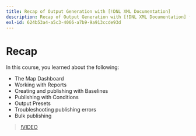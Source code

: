 ```yaml
---
title: Recap of Output Generation with [!DNL XML Documentation]
description: Recap of Output Generation with [!DNL XML Documentation] for Adobe Experience Manager
exl-id: 624b53a4-a5c3-4066-a7b9-9a913ccde93d
---
```

# Recap

In this course, you learned about the following:

- The Map Dashboard
- Working with Reports
- Creating and publishing with Baselines
- Publishing with Conditions
- Output Presets
- Troubleshooting publishing errors
- Bulk publishing

>[!VIDEO](https://video.tv.adobe.com/v/338987)
